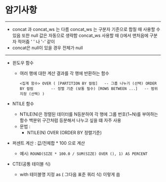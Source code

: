 # 암기사항
-----
- concat 과 concat_ws 는 다름 concat_ws 는 구분자 기준으로 합칠 때 사용할 수 있음 또한 null 값은 자동으로 생략함 concat_ws 사용할 때 ()에서 맨처음에 구분자 적어줌 ' ' 나 '-' 같이
- concat은 null이 있을 경우 전체가 null 

------
- 윈도우 함수
  - 여러 행에 대한 계산 결과를 각 행에 반환하는 함수
    
    `<집계 함수> OVER (
    [PARTITION BY 컬럼]   -- 그룹 나누기 (선택)
    ORDER BY 컬럼        -- 정렬 기준 (보통 필수)
    [ROWS BETWEEN ...]   -- 범위 지정 (선택)
)`
- NTILE 함수
  - NTILE(N)은 정렬된 데이터를 N등분하여 각 행에 그룹 번호(1~N)를 부여하는 함수 백분위 구간처럼 등분해서 나누고 싶을 떄 자주 사용
  - 문법 :
    - NTILE(N) OVER (ORDER BY 정렬기준)
- 퍼센트 계산 : 값/전체합 * 100 으로 계산
  - 예시: `ROUND(SIZE * 100.0 / SUM(SIZE) OVER (), 1) AS PERCENT`


- CTE(공통 테이블 식)
  - with 테이블명 지정 as ( 그다음 표준 쿼리 식) 이렇게 씀
